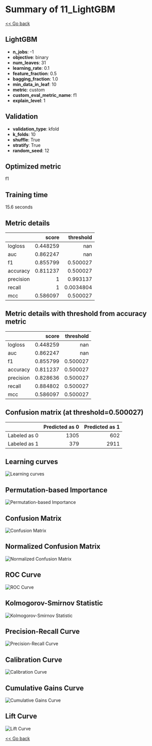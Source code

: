 # Summary of 11_LightGBM

[<< Go back](../README.md)


## LightGBM
- **n_jobs**: -1
- **objective**: binary
- **num_leaves**: 31
- **learning_rate**: 0.1
- **feature_fraction**: 0.5
- **bagging_fraction**: 1.0
- **min_data_in_leaf**: 10
- **metric**: custom
- **custom_eval_metric_name**: f1
- **explain_level**: 1

## Validation
 - **validation_type**: kfold
 - **k_folds**: 10
 - **shuffle**: True
 - **stratify**: True
 - **random_seed**: 12

## Optimized metric
f1

## Training time

15.6 seconds

## Metric details
|           |    score |   threshold |
|:----------|---------:|------------:|
| logloss   | 0.448259 | nan         |
| auc       | 0.862247 | nan         |
| f1        | 0.855799 |   0.500027  |
| accuracy  | 0.811237 |   0.500027  |
| precision | 1        |   0.993137  |
| recall    | 1        |   0.0034804 |
| mcc       | 0.586097 |   0.500027  |


## Metric details with threshold from accuracy metric
|           |    score |   threshold |
|:----------|---------:|------------:|
| logloss   | 0.448259 |  nan        |
| auc       | 0.862247 |  nan        |
| f1        | 0.855799 |    0.500027 |
| accuracy  | 0.811237 |    0.500027 |
| precision | 0.828636 |    0.500027 |
| recall    | 0.884802 |    0.500027 |
| mcc       | 0.586097 |    0.500027 |


## Confusion matrix (at threshold=0.500027)
|              |   Predicted as 0 |   Predicted as 1 |
|:-------------|-----------------:|-----------------:|
| Labeled as 0 |             1305 |              602 |
| Labeled as 1 |              379 |             2911 |

## Learning curves
![Learning curves](learning_curves.png)

## Permutation-based Importance
![Permutation-based Importance](permutation_importance.png)
## Confusion Matrix

![Confusion Matrix](confusion_matrix.png)


## Normalized Confusion Matrix

![Normalized Confusion Matrix](confusion_matrix_normalized.png)


## ROC Curve

![ROC Curve](roc_curve.png)


## Kolmogorov-Smirnov Statistic

![Kolmogorov-Smirnov Statistic](ks_statistic.png)


## Precision-Recall Curve

![Precision-Recall Curve](precision_recall_curve.png)


## Calibration Curve

![Calibration Curve](calibration_curve_curve.png)


## Cumulative Gains Curve

![Cumulative Gains Curve](cumulative_gains_curve.png)


## Lift Curve

![Lift Curve](lift_curve.png)



[<< Go back](../README.md)
